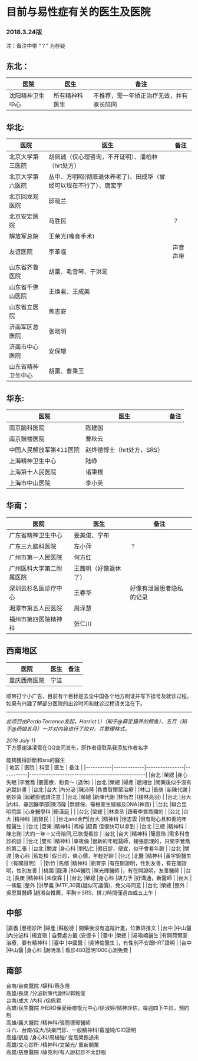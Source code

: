 # 目前与易性症有关的医生及医院

### 2018.3.24版

注：备注中带 “？” 为存疑

## 东北：
| 医院  | 医生 | 备注 |
|-------|--------|--------|
| 沈阳精神卫生中心 | 所有精神科医生 | 不推荐，需一年矫正治疗无效，并有家长陪同 |

## 华北:
| 医院 | 医生 | 备注 |
|-------|--------|--------|
|北京大学第三医院|胡佩诚（仅心理咨询，不开证明）、潘柏林（hrt处方）| |
|北京大学第六医院|丛中、方明昭(彻底退休养老了)、田成华（曾经可以现在不行了）、唐宏宇| |
|北京回龙观医院|邸晓兰| |
|北京安定医院|马胜民|？|
|解放军总院|王荣光(嗓音手术)| |
|友谊医院|李革临|声音声带 |
|山东省齐鲁医院|胡蕾、毛雪琴、于洪鸾| |
|山东省千佛山医院|王焕君、王成美| |
|山东省立医院|焦志安| |
|济南军区总医院|张晓明| |
|济南市中心医院|安保增| |
|山东省精神卫生中心|胡蕾、曹秉玉| |

## 华东:
| 医院 | 医生 | 备注 |
|-------|--------|--------|
|南京脑科医院|陈建国| |
|南京鼓楼医院|曹秋云| |
|中国人民解放军第411医院|赵烨德博士（hrt处方，SRS）| |
|上海精神卫生中心|陆峥| |
|上海第十人民医院|诸秉根| |
|上海市中山医院|李小英| |

## 华南：
| 医院 | 医生 | 备注 |
|-------|--------|--------|
|广东省精神卫生中心|姜美俊、宁布| |
|广东三九脑科医院|左小萍|？|
|广州市第一人民医院|何方红| |
|广州医科大学第二附属医院|王茜帆（好像退休了）| |
|深圳云杉名医诊疗中心|王春华|好像有泄漏患者隐私的记录 |
|湘潭市第五人民医院|周泽慧| |
|福州市第四医院精神科|张仁川| |

## 西南地区
| 医院 | 医生 | 备注 |
|-------|--------|--------|
|重庆西南医院|宁洁| |

顺带打个小广告，目前有个目标是去全中国各个地方刷证并写下挂号及就诊过程，如果有兴趣了解部分医院的出诊时间和就诊过程请关注在下。

---
*此项目由Perdo·Terrence发起，Harriet Li（知乎@薛定猫养的鳄鱼）、五月（知乎@药娘五月）一并对内容进行了校对，并整理格式。*

*2018 July 11* 
 <br>
下方感谢湛凌雪在QQ空间发布，原作者请联系我添加作者名字 <br>

能夠獲得診斷和srs的醫生 <br>
| 地区       | 医院 | 科室 | 医生 | 备注 |
|-----------|-------------|----------------|-----------|-------------------------------------------------|
|台北       |榮總         |身心失眠        |李鶯喬     |要團療，粉貴～ (退休)                            |
|台北       |榮總         |婦產            |趙湘台     |開藥後似乎沒有追蹤計畫                           |
|台北       |台大         |內分泌          |陳沛隆     |負責賀爾蒙治療                                   |
|林口       |長庚         |新陳代謝        |劉妙真     |超難掛號請注意                                   |
|台北       |榮總         |新陳代謝        |林怡君     |(接林亮羽)                                       |
|台北       |台大         |內科、基因醫學部|陳沛隆     |無健保、需檢查生殖器及DNA(神貴)                  |
|台北       |聯合昆明院區 |心身醫學科      |衛漢庭     |                                                 |
|台北       |榮總         |                |林韋丞     |跟著李鶯喬開的                                   |
|台北       |台大         |精神科          |劉智民     |                                                 |
|台北and金門|台大         |精神科          |徐志雲     |很有耐心且和善的年輕醫生                         |
|台北       |亞東         |精神科          |馮榕       |超貴 但很快可以拿到                              |
|台北       |三總         |精神科          |陳志剛     |大約一年＋父母陪同,已恢復看診                    |
|台北       |台大         |精神科          |簡意玲     |需多科會診約談                                   |
|台北       |雙和         |精神科          |辜筱倫     |很新的年輕醫師，接張凱理的，只開李鶯喬的第二張   |
|台北       |關渡         |身心科          |劉弘仁     |假日診，便宜，似乎會看年齡                       | 
|台北       |關渡         |身心科          |藍彣桓     |假日診，佛心價，年輕好聊                         |
|台北       |北醫         |精神科          |黃宇銳醫生 |（有開證明）                                     |
|新竹       |馬偕         |精神科          |劉育宗     |有在開證明，性別友善，有在開證明，性別友善       |
|桃園       |龍潭         |804醫院         |陳光輝醫師 |，有在開證明，友善醫師                           |
|台北       |長庚         |精神科          |朱俊霖     |                                                 |
|台北       |榮總         |身心科          |胡力予     |好溝通，新醫師                                   |
|台大       |一條龍       |整外            |洪學義     |MTF,30萬(疑似可議價)、免父母同意                 |
|台北       |榮總         |整外            |吳思賢醫師 |趙湘台推薦，平胸＋SRS，排刀時間僅週四或五上午    |
## 中部
|嘉義       |惠德診所     |婦產            |蘇殷德     | 開藥後沒有追蹤計畫，位置詳推文                  |
|台中       |中山醫       |內分泌科        |楊宜瑱     | 自費處方籤 (安德卡                              |
|臺中       |榮總         |                |易瑜嶠醫生 |有開荷爾蒙治療，要有精神科                       |
|臺中       |中國醫       |                |吳博倫醫生 |，有性別不安跟HRT證明                            |
|台中       |中山醫       |身心科          |謝明鴻     | 看診480證明1000心測免費                         |
## 南部 
台南/台南醫院  /婦科/蔡永隆 <br>
高雄/長庚      /分泌新陳代謝科/郭銘俊 <br>
台南/成大      /內科  /徐佩君 <br>
高雄/民生醫院  /HERO藥愛療癒復元中心/徐淑婷/精神評估，每週四下午診，預約制 <br>
高雄/義大醫院  /精神科/張簡德璋醫師 <br>
斗六、台南/成大/快樂門診、一般精神科/戴瀅純/GID證明 <br>
高雄/凱旋      /身心科/周植強/ 從高榮跑過來 <br>
高雄/文心診所  /精神科/文榮光/ 重新開業 <br>
高雄/慈惠醫院         /薛克利/有人說初診不太舒服 <br>
